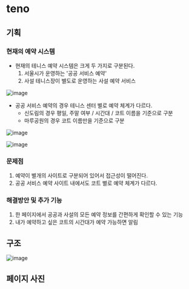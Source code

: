 # teno

## 기획

### 현재의 예약 시스템

- 현재의 테니스 예약 시스템은 크게 두 가지로 구분된다. 
  1. 서울시가 운영하는 '공공 서비스 예약'
  2. 사설 테니스장이 별도로 운영하는 사설 예약 서비스

![image](https://user-images.githubusercontent.com/92210823/215252899-b688f63d-96c9-459c-be60-dce17467ac3f.png)

- 공공 서비스 예약의 경우 테니스 센터 별로 예약 체계가 다르다.
  - 신도림의 경우 평일, 주말 여부 / 시간대 / 코트 이름을 기준으로 구분
  - 마루공원의 경우 코트 이름만을 기준으로 구분
  
![image](https://user-images.githubusercontent.com/92210823/215255357-b0fc7513-ba93-4d99-a54f-a61473c6b8b5.png)

![image](https://user-images.githubusercontent.com/92210823/215255367-ce61703d-b1cf-445d-808a-4f89fa598383.png)

### 문제점

1. 예약이 별개의 사이트로 구분되어 있어서 접근성이 떨어진다.
2. 공공 서비스 예약 사이트 내에서도 코트 별로 예약 체계가 다르다.

### 해결방안 및 추가 기능

1. 한 페이지에서 공공과 사설의 모든 예약 정보를 간편하게 확인할 수 있는 기능
2. 내가 예약하고 싶은 코트의 시간대가 예약 가능하면 알림

## 구조

![image](https://user-images.githubusercontent.com/92210823/215259740-6af679ed-ab50-4a2a-b9a9-968e13a9fd84.png)

## 페이지 사진
